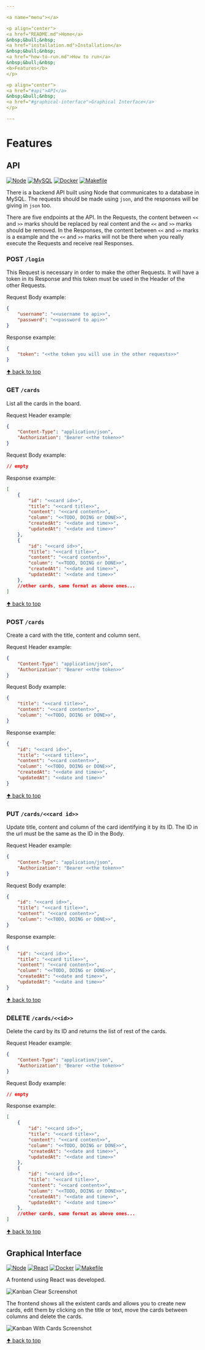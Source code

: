 ```yaml
---

<a name="menu"></a>

<p align="center">
<a href="README.md">Home</a>
&nbsp;&bull;&nbsp;
<a href="installation.md">Installation</a>
&nbsp;&bull;&nbsp;
<a href="how-to-run.md">How to run</a>
&nbsp;&bull;&nbsp;
<b>Features</b>
</p>

<p align="center">
<a href="#api">API</a>
&nbsp;&bull;&nbsp;
<a href="#graphical-interface">Graphical Interface</a>
</p>

---
```


# Features

## API

[![Node](https://img.shields.io/badge/Node.js-43853D?style=for-the-badge&logo=node.js&logoColor=white)](https://nodejs.org/en)
[![MySQL](https://img.shields.io/badge/MySQL-4479A1.svg?style=for-the-badge&logo=mysql&logoColor=white)](https://www.docker.com/)
[![Docker](https://img.shields.io/badge/docker-0db7ed.svg?style=for-the-badge&logo=docker&logoColor=white)](https://www.docker.com/)
[![Makefile](https://img.shields.io/badge/Make-FF1E0D.svg?style=for-the-badge&logo=gnu&logoColor=white)](https://www.gnu.org/software/make/manual/make.html)

There is a backend API built using Node that communicates to a database in MySQL. The requests should be made using `json`, and the responses will be giving in `json` too.

There are five endpoints at the API. In the Requests, the content between `<<` and `>>` marks should be replaced by real content and the `<<` and `>>` marks should be removed. In the Responses, the content between `<<` and `>>` marks is a example and the `<<` and `>>` marks will not be there when you really execute the Requests and receive real Responses.


### POST `/login`

This Request is necessary in order to make the other Requests. It will have a token in its Response and this token must be used in the Header of the other Requests.

Request Body example:

```json
{
    "username": "<<username to api>>",
    "password": "<<password to api>>"
}
```

Response example:

```json
{
    "token": "<<the token you will use in the other requests>>"
}
```


<a href="#menu">&#129033; back to top</a>


### GET `/cards`

List all the cards in the board.

Request Header example:

```json
{
	"Content-Type": "application/json",
	"Authorization": "Bearer <<the token>>"
}
```

Request Body example:

```json
// empty
```

Response example:

```json
[
    {
        "id": "<<card id>>",
        "title": "<<card title>>",
        "content": "<<card content>>",
        "column": "<<TODO, DOING or DONE>>",
        "createdAt": "<<date and time>>",
        "updatedAt": "<<date and time>>"
    },
    {
        "id": "<<card id>>",
        "title": "<<card title>>",
        "content": "<<card content>>",
        "column": "<<TODO, DOING or DONE>>",
        "createdAt": "<<date and time>>",
        "updatedAt": "<<date and time>>"
    },
	//other cards, same format as above ones...
]
```


<a href="#menu">&#129033; back to top</a>


### POST `/cards`

Create a card with the title, content and column sent.

Request Header example:

```json
{
	"Content-Type": "application/json",
	"Authorization": "Bearer <<the token>>"
}
```

Request Body example:

```json
{
	"title": "<<card title>>",
	"content": "<<card content>>",
	"column": "<<TODO, DOING or DONE>>",
}
```

Response example:

```json
{
	"id": "<<card id>>",
	"title": "<<card title>>",
	"content": "<<card content>>",
	"column": "<<TODO, DOING or DONE>>",
	"createdAt": "<<date and time>>",
	"updatedAt": "<<date and time>>"
}
```


<a href="#menu">&#129033; back to top</a>


### PUT `/cards/<<card id>>`

Update title, content and column of the card identifying it by its ID. The ID in the url must be the same as the ID in the Body.

Request Header example:

```json
{
	"Content-Type": "application/json",
	"Authorization": "Bearer <<the token>>"
}
```

Request Body example:

```json
{
    "id": "<<card id>>",
	"title": "<<card title>>",
	"content": "<<card content>>",
	"column": "<<TODO, DOING or DONE>>",
}
```

Response example:

```json
{
	"id": "<<card id>>",
	"title": "<<card title>>",
	"content": "<<card content>>",
	"column": "<<TODO, DOING or DONE>>",
	"createdAt": "<<date and time>>",
	"updatedAt": "<<date and time>>"
}
```


<a href="#menu">&#129033; back to top</a>


### DELETE `/cards/<<id>>`

Delete the card by its ID and returns the list of rest of the cards.

Request Header example:

```json
{
	"Content-Type": "application/json",
	"Authorization": "Bearer <<the token>>"
}
```

Request Body example:

```json
// empty
```

Response example:

```json
[
    {
        "id": "<<card id>>",
        "title": "<<card title>>",
        "content": "<<card content>>",
        "column": "<<TODO, DOING or DONE>>",
        "createdAt": "<<date and time>>",
        "updatedAt": "<<date and time>>"
    },
    {
        "id": "<<card id>>",
        "title": "<<card title>>",
        "content": "<<card content>>",
        "column": "<<TODO, DOING or DONE>>",
        "createdAt": "<<date and time>>",
        "updatedAt": "<<date and time>>"
    },
	//other cards, same format as above ones...
]
```


<a href="#menu">&#129033; back to top</a>


## Graphical Interface

[![Node](https://img.shields.io/badge/Node.js-43853D?style=for-the-badge&logo=node.js&logoColor=white)](https://nodejs.org/en)
[![React](https://img.shields.io/badge/React-20232A?style=for-the-badge&logo=react&logoColor=61DAFB)](https://reactjs.org/)
[![Docker](https://img.shields.io/badge/docker-0db7ed.svg?style=for-the-badge&logo=docker&logoColor=white)](https://www.docker.com/)
[![Makefile](https://img.shields.io/badge/Make-FF1E0D.svg?style=for-the-badge&logo=gnu&logoColor=white)](https://www.gnu.org/software/make/manual/make.html)

A frontend using React was developed.

![Kanban Clear Screenshot](kanban-clear.png)

The frontend shows all the existent cards and allows you to create new cards, edit them by clicking on the title or text, move the cards between columns and delete the cards.

![Kanban With Cards Screenshot](kanban-filled.png)


<a href="#menu">&#129033; back to top</a>
